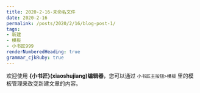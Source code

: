 ```yaml
---
title: 2020-2-16-未命名文件 
date: 2020-2-16
permalink: /posts/2020/2/16/blog-post-1/ 
tags: 
- 新建
- 模板
- 小书匠999
renderNumberedHeading: true
grammar_cjkRuby: true
---
```



欢迎使用 **{小书匠}(xiaoshujiang)编辑器**，您可以通过 `小书匠主按钮>模板` 里的模板管理来改变新建文章的内容。